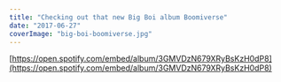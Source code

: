 ```yaml
---
title: "Checking out that new Big Boi album Boomiverse"
date: "2017-06-27"
coverImage: "big-boi-boomiverse.jpg"
---
```


[https://open.spotify.com/embed/album/3GMVDzN679XRyBsKzH0dP8](https://open.spotify.com/embed/album/3GMVDzN679XRyBsKzH0dP8)
